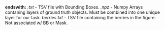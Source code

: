 **endswith:**
    *.txt* - TSV file with Bounding Boxes.
    *.npz* - Numpy Arrays contaning layers of ground truth objects. Must be combined into one unique layer for our task.
    *berries.txt* - TSV file containing the berries in the figure. Not associated w/ BB or Mask.